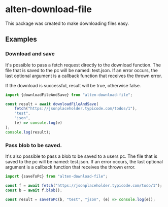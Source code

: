 # alten-download-file

This package was created to make downloading files easy.

## Examples

### Download and save

It's possible to pass a fetch request directly to the download function.
The file that is saved to the pc will be named: test.json.
If an error occurs, the last optional argument is a callback function that receives the thrown error.

If the download is successful, result will be true, otherwise false.

```ts
import {downloadFileAndSave} from "alten-download-file";

const result = await downloadFileAndSave(
    fetch("https://jsonplaceholder.typicode.com/todos/1"),
    "test",
    "json",
    (e) => console.log(e)
);
console.log(result);
```

### Pass blob to be saved.

It's also possible to pass a blob to be saved to a users pc.
The file that is saved to the pc will be named: test.json.
If an error occurs, the last optional argument is a callback function that receives the thrown error.

```ts
import {saveToPc} from "alten-download-file";

const f = await fetch("https://jsonplaceholder.typicode.com/todo/1");
const b = await f.blob();

const result = saveToPc(b, "test", "json", (e) => console.log(e));
```
